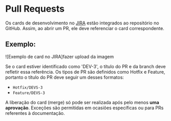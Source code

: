 # Pull Requests

Os cards de desenvolvimento no [JIRA](https://criminal-cases.atlassian.net/jira/software/projects/DEVS/boards/3) estão integrados ao repositório no GitHub. Assim, ao abrir um PR, ele deve referenciar o card correspondente.

## Exemplo:
![Exemplo de card no JIRA]fazer upload da imagem

Se o card estiver identificado como 'DEV-3', o título do PR e da branch deve refletir essa referência. Os tipos de PR são definidos como Hotfix e Feature, portanto o título do PR deve seguir um desses formatos:
- `Hotfix/DEVS-3`
- `Feature/DEVS-3`
  
A liberação do card (merge) só pode ser realizada após pelo menos **uma aprovação**. Exceções são permitidas em ocasiões específicas ou para PRs referentes à documentação.